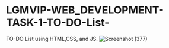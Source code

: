 # LGMVIP-WEB_DEVELOPMENT-TASK-1-TO-DO-List-
TO-DO List using HTML,CSS, and JS.
![Screenshot (377)](https://user-images.githubusercontent.com/86542750/160244895-a5a7dba6-8ac4-45d2-aa0d-57d02cd98e75.png)
